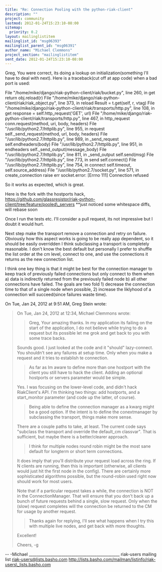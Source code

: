 ```yaml
---
title: "Re: Connection Pooling with the python-riak-client"
description: ""
project: community
lastmod: 2012-01-24T15:23:10-08:00
sitemap:
  priority: 0.2
layout: mailinglistitem
mailinglist_id: "msg06393"
mailinglist_parent_id: "msg06391"
author_name: "Michael Clemmons"
project_section: "mailinglistitem"
sent_date: 2012-01-24T15:23:10-08:00
---
```



Greg,
You were correct, its doing a lookup on initialization(something I'll have
to deal with next). Here is a traceback(cut off at app code) when a bad
port is used:

 File "/home/mike/django/riak-python-client/riak/bucket.py", line 260, in
get
 return obj.reload(r)
 File "/home/mike/django/riak-python-client/riak/riak\_object.py", line
373, in reload
 Result = t.get(self, r, vtag)
 File "/home/mike/django/riak-python-client/riak/transports/http.py", line
108, in get
 response = self.http\_request('GET', url)
 File "/home/mike/django/riak-python-client/riak/transports/http.py", line
467, in http\_request
 conn.request(method, uri, body, headers)
 File "/usr/lib/python2.7/httplib.py", line 955, in request
 self.\_send\_request(method, url, body, headers)
 File "/usr/lib/python2.7/httplib.py", line 989, in \_send\_request
 self.endheaders(body)
 File "/usr/lib/python2.7/httplib.py", line 951, in endheaders
 self.\_send\_output(message\_body)
 File "/usr/lib/python2.7/httplib.py", line 811, in \_send\_output
 self.send(msg)
 File "/usr/lib/python2.7/httplib.py", line 773, in send
 self.connect()
 File "/usr/lib/python2.7/httplib.py", line 754, in connect
 self.timeout, self.source\_address)
 File "/usr/lib/python2.7/socket.py", line 571, in create\_connection
 raise err
socket.error: [Errno 111] Connection refused

So it works as expected, which is great.

Here is the fork with the hostports hack,
https://github.com/glassresistor/riak-python-client/tree/feature/pooled\_servers
\*\*just noticed some whitespace diffs, will rebase soon

Once I run the tests etc. I'll consider a pull request, its not impressive
but I doubt it would hurt.

Next step make the transport remove a connection and retry on failure.
Obviously how this aspect works is going to be really app dependent, so it
should be easily overridden I think subclassing a transport is completely
reasonable. I don't know the best default but personally I prefer to
shuffle the list order at the cm level, connect to one, and use the
connections it returns as the new connection list.

I think one key thing is that it might be best for the connection manager
to keep track of previously failed connections but only connect to them
when a) data is indirectly returned from the previously failed node b) all
other connections have failed. The goals are two fold 1) decrease the
connection time to that of a single node when possible, 2) increase the
liklyhood of a connection will succeed(since failures waste time).

On Tue, Jan 24, 2012 at 9:51 AM, Greg Stein  wrote:

> On Tue, Jan 24, 2012 at 12:34, Michael Clemmons 
> wrote:
> > Greg,
> > Your amazing thanks. In my application its failing on the start of the
> > application, I do not believe while trying to do a request but its
> possible
> > let me grok and get back to you with some trace backs.
>
> Sounds good. I just looked at the code and it "should" lazy-connect.
> You shouldn't see any failures at setup time. Only when you make a
> request and it tries to establish te connection.
>
> > As far as Im aware to define more than one hostport with the client you
> > still have to hack the client. Adding an optional hostports or servers
> > parameter would be simple.
>
> Yes. I was focusing on the lower-level code, and didn't hack
> RiakClient's API. I'm thinking two things: add hostports, and a
> start\_monitor parameter (and code up the latter, of course).
>
> > Being able to define the connection manager as a kwarg might be a good
> > option. If the intent is to define the conextmanager by subclassing the
> > transport, things make more sense.
>
> There are a couple paths to take, at least. The current code says
> "subclass the transport and override the default\_cm classvar". That is
> sufficient, but maybe there is a better/clearer approach.
>
> > I think for multiple nodes round robin
> > might be the most sane default for longterm or short term connections.
>
> It does imply that you'll distribute your request load across the
> ring. If N clients are running, then this is important (otherwise, all
> clients would just hit the first node in the config). There are
> certainly more sophisticated algorithms possible, but the round-robin
> used right now should work for most users.
>
> Note that if a particular request takes a while, the connection is NOT
> in the ConnectionManager. That will ensure that you don't back up a
> bunch of future requests behind a single, slow request. Only when the
> (slow) request completes will the connection be returned to the CM for
> usage by another request.
>
> > Thanks again for replying, I'll see what happens when I try this with
> > multiple live nodes, and get back with more thoughts.
>
> Excellent!
>
> Cheers,
> -g
>



-- 
-Michael
\_\_\_\_\_\_\_\_\_\_\_\_\_\_\_\_\_\_\_\_\_\_\_\_\_\_\_\_\_\_\_\_\_\_\_\_\_\_\_\_\_\_\_\_\_\_\_
riak-users mailing list
riak-users@lists.basho.com
http://lists.basho.com/mailman/listinfo/riak-users\_lists.basho.com

